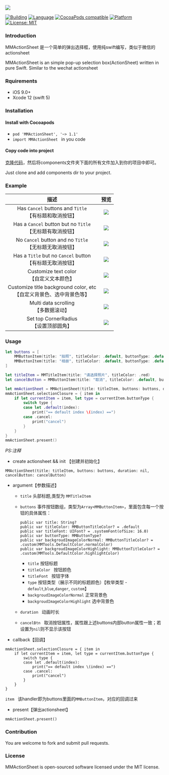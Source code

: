 ![](gifs/mmactionsheet.png)


[![Building](https://img.shields.io/wercker/ci/wercker/docs.svg?style=flat)](https://cocoapods.org/pods/MMActionSheet) 
[![Language](https://img.shields.io/badge/language-Swift-orange.svg?style=flat)](https://github.com/MinMao-Hub/MMActionSheet)
[![CocoaPods compatible](https://img.shields.io/badge/pod-v1.3.1-blue.svg?style=flat)](https://cocoapods.org/pods/MMActionSheet) 
[![Platform](https://img.shields.io/badge/platform-ios-lightgrey.svg?style=flat)](https://github.com/MinMao-Hub/MMActionSheet)
[![License: MIT](https://img.shields.io/badge/license-MIT-blue.svg?style=flat)](http://opensource.org/licenses/MIT)

### Introduction

MMActionSheet 是一个简单的弹出选择框，使用纯swift编写，类似于微信的actionsheet

MMActionSheet is an simple pop-up selection box(ActionSheet) written in pure Swift. Similar to the wechat actionsheet

### Rquirements

* iOS 9.0+
* Xcode 12 (swift 5)


### Installation


#### Install with  Cocoapods

* `pod 'MMActionSheet', '~> 1.1'`
* `import MMActionSheet `  in you code


#### Copy code into project

[克隆代码](https://github.com/MinMao-Hub/MMActionSheet.git)，然后将components文件夹下面的所有文件加入到你的项目中即可。	

Just clone and add components dir to your project.

### Example

|描述|预览|
|:--:|:--:|
|Has `Cancel` buttons and `Title`<br>【有标题和取消按钮】|![](gifs/mmactionsheet_1.gif)|
|Has a `Cancel` button but no `Title`<br>【无标题有取消按钮】|![](gifs/mmactionsheet_2.gif)|
|No `Cancel` button and no `Title`<br>【无标题无取消按钮】|![](gifs/mmactionsheet_3.gif)|
|Has a `Title` but no `Cancel` button<br>【有标题无取消按钮】|![](gifs/mmactionsheet_4.gif)|
|Customize text color<br>【自定义文本颜色】|![](gifs/mmactionsheet_5.gif)|
|Customize title background color, etc<br>【自定义背景色、选中背景色等】|![](gifs/mmactionsheet_6.gif)|
|Multi data scrolling<br>【多数据滚动】|![](gifs/mmactionsheet_7.gif)|
|Set top CornerRadius<br>【设置顶部圆角】|![](gifs/mmactionsheet_8.gif)|



### Usage

```swift
let buttons = [
	MMButtonItem(title: "拍照", titleColor: .default, buttonType: .default(index: 0)),
	MMButtonItem(title: "相册", titleColor: .default, buttonType: .default(index: 1)),
]

let titleItem = MMTitleItem(title: "请选择照片", titleColor: .red)
let cancelButton = MMButtonItem(title: "取消", titleColor: .default, buttonType: .cancel)

let mmActionSheet = MMActionSheet(title: titleItem, buttons: buttons, duration: nil, cancelButton: cancelButton)
mmActionSheet.selectionClosure = { item in
    if let currentItem = item, let type = currentItem.buttonType {
        switch type {
        case let .default(index):
            print("== default index \(index) ==")
        case .cancel:
            print("cancel")
        }
    }
}
mmActionSheet.present()

```

*PS:注释*

* create actionsheet && init 【创建并初始化】

`MMActionSheet(title: titleItem, buttons: buttons, duration: nil, cancelButton: cancelButton)`

* argument【参数描述】
 
	* `title` 头部标题,类型为 `MMTitleItem `
	* `buttons` 事件按钮数组，类型为`Array<MMButtonItem>`，里面包含每一个按钮的具体属性：
		
		```
		public var title: String?
		public var titleColor: MMButtonTitleColor? = .default
		public var titleFont: UIFont? = .systemFont(ofSize: 16.0)
		public var buttonType: MMButtonType?
		public var backgroudImageColorNormal: MMButtonTitleColor? = .custom(MMTools.DefaultColor.normalColor)
		public var backgroudImageColorHighlight: MMButtonTitleColor? = .custom(MMTools.DefaultColor.highlightColor)
		```
		* `title`   按钮标题
		* `titleColor ` 按钮颜色
		* `titleFont ` 按钮字体
		* `type`    按钮类型（展示不同的标题颜色）【枚举类型 - `default`,`blue`,`danger`, `custom`】
		* `backgroudImageColorNormal`   正常背景色
		* `backgroudImageColorHighlight`   选中背景色
	* `duration ` 动画时长
	* `cancelBtn `  取消按钮属性，属性跟上述buttons内部button属性一致；若设置为`nil`则不显示该按钮
* callback【回调】

```
mmActionSheet.selectionClosure = { item in
	if let currentItem = item, let type = currentItem.buttonType {
        switch type {
        case let .default(index):
            print("== default index \(index) ==")
        case .cancel:
            print("cancel")
        }
    }
}
```
 `item ` 该handler即为buttons里面的`MMButtonItem`，对应的回调过来

* present【弹出actionsheet】

`mmActionSheet.present()`


### Contribution

You are welcome to fork and submit pull requests.

### License

MMActionSheet is open-sourced software licensed under the MIT license.
